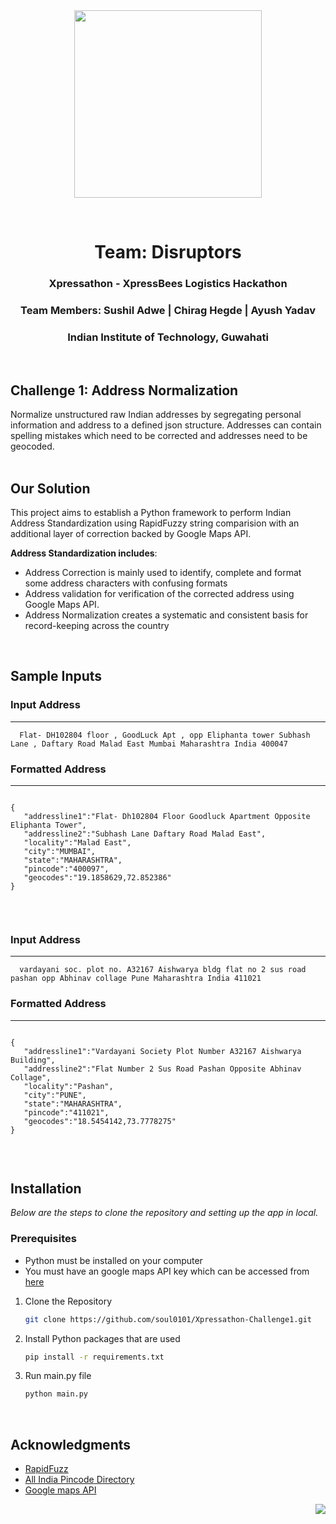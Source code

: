
<div id="top"></div>
<!-- PROJECT LOGO -->
<br>
<br>
<p align="center">
  <img width="300px" src="https://www.xpressbees.com/Xpressathon/assets/img/Logo-Big%20(1).png">
</p>
</p>
<br />
<div align="center">
    <h1>Team: <strong>Disruptors</strong></H1>
    <H3>Xpressathon - XpressBees Logistics Hackathon </h3>
    <h3> Team Members: <strong>Sushil Adwe | Chirag Hegde | Ayush Yadav</strong></h3>
    <h3> Indian Institute of Technology, Guwahati </h3>
</div>


<br/>

## **Challenge 1: Address Normalization**
Normalize unstructured raw Indian addresses by segregating personal information and address
to a defined json structure. Addresses can contain spelling mistakes which need to be
corrected and addresses need to be geocoded.
<br>
<br>

## **Our Solution**

This project aims to establish a Python framework to perform Indian Address Standardization using RapidFuzzy string comparision with an additional layer of correction backed by Google Maps API.

**Address Standardization includes**:

* Address Correction is mainly used to identify, complete and format some address characters with confusing formats
* Address validation for verification of the corrected address using Google Maps API.
* Address Normalization creates a systematic and consistent basis for record-keeping across the country 

<p align="right"><br/></p>

## **Sample Inputs**


### **Input Address**
----------------

```
  Flat- DH102804 floor , GoodLuck Apt , opp Eliphanta tower Subhash Lane , Daftary Road Malad East Mumbai Maharashtra India 400047
```

### **Formatted Address**
----------------

```

{
   "addressline1":"Flat- Dh102804 Floor Goodluck Apartment Opposite Eliphanta Tower",
   "addressline2":"Subhash Lane Daftary Road Malad East",
   "locality":"Malad East",
   "city":"MUMBAI",
   "state":"MAHARASHTRA",
   "pincode":"400097",
   "geocodes":"19.1858629,72.852386"
}
 
```

<br>

### **Input Address**
----------------

```
  vardayani soc. plot no. A32167 Aishwarya bldg flat no 2 sus road pashan opp Abhinav collage Pune Maharashtra India 411021
```
### **Formatted Address**
----------------
```

{
   "addressline1":"Vardayani Society Plot Number A32167 Aishwarya Building",
   "addressline2":"Flat Number 2 Sus Road Pashan Opposite Abhinav Collage",
   "locality":"Pashan",
   "city":"PUNE",
   "state":"MAHARASHTRA",
   "pincode":"411021",
   "geocodes":"18.5454142,73.7778275"
}
 
```

<br>
<!-- GETTING STARTED -->

## **Installation**

_Below are the steps to clone the repository and  setting up the app in local._

### Prerequisites
* Python must be installed on your computer<br>
* You must have an google maps API key which can be accessed from [here](https://console.cloud.google.com/google/maps-apis/start)


1. Clone the Repository
   ```sh
   git clone https://github.com/soul0101/Xpressathon-Challenge1.git
   ```

2. Install Python packages that are used 
   ```sh
   pip install -r requirements.txt
   ```
   
3. Run main.py file
   ```sh
   python main.py
   ```


<p align="right"><br/></p>


<!-- ACKNOWLEDGMENTS -->
## **Acknowledgments**

* [RapidFuzz](https://pypi.org/project/rapidfuzz/)
* [All India Pincode Directory](https://data.gov.in/resources/all-india-pincode-directory-till-last-month)
* [Google maps API](https://console.cloud.google.com/google/maps-apis/start)



<p align="right"><a href="#top"><img src="https://img.icons8.com/external-kiranshastry-gradient-kiranshastry/64/000000/external-up-arrow-alignment-and-tools-kiranshastry-gradient-kiranshastry.png"/></a></p>
